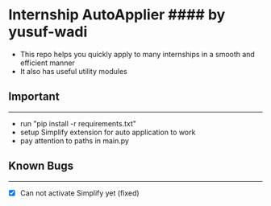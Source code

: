 # Internship AutoApplier #### by yusuf-wadi


- This repo helps you quickly apply to many internships in a smooth and efficient manner
- It also has useful utility modules

## Important
---
- run "pip install -r requirements.txt"
- setup Simplify extension for auto application to work
- pay attention to paths in main.py

## Known Bugs
---
- [x] Can not activate Simplify yet (fixed)
